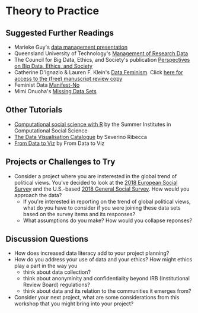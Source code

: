 # Theory to Practice

## Suggested Further Readings

- Marieke Guy's [data management presentation](https://www.slideshare.net/MariekeGuy/bridging-the-gap-between-researchers-and-research-data-management)
- Queensland University of Technology's [Management of Research Data](http://www.mopp.qut.edu.au/D/D_02_08.jsp)
- The Council for Big Data, Ethics, and Society's publication [Perspectives on Big Data, Ethics, and Society](https://bdes.datasociety.net/council-output/perspectives-on-big-data-ethics-and-society/)
- Catherine D'Ignazio & Lauren F. Klein's [Data Feminism](https://data-feminism.mitpress.mit.edu/). Click [here for access to the (free) manuscript review copy](https://mitpressonpubpub.mitpress.mit.edu/data-feminism)
- Feminist Data [Manifest-No](https://www.manifestno.com) 
- Mimi Onuoha's [Missing Data Sets](https://github.com/MimiOnuoha/missing-datasets)

## Other Tutorials

- [Computational social science with R](https://compsocialscience.github.io/summer-institute/curriculum#day_2) by the Summer Institutes in Computational Social Science
- [The Data Visualisation Catalogue](https://datavizcatalogue.com/search.html) by Severino Ribecca
- [From Data to Viz](https://www.data-to-viz.com/) by From Data to Viz

## Projects or Challenges to Try

- Consider a project where you are insterested in the global trend of political views. You've decided to look at the [2018 European Social Survey](http://nesstar.ess.nsd.uib.no/webview/index.jsp?v=2&previousmode=table&regMod=corr&submode=variable&analysismode=table&study=http%3A%2F%2F129.177.90.83%3A80%2Fobj%2FfStudy%2FESS9e02.0&gs=undefined&variable=http%3A%2F%2F129.177.90.83%3A80%2Fobj%2FfVariable%2FESS9e02.0_V93&mode=documentation&top=yes) and the U.S.-based [2018 General Social Survey](https://gssdataexplorer.norc.org/variables/vfilter?utf8=%E2%9C%93&user_search_id=&state_id=&search_type=&keyword=politic&doslider=0&yrmin=1972&yrmax=2018&years=2018&subjects=&ssearch=&commit=SEARCH). How would you approach the data? 
    - If you're interested in reporting on the trend of global political views, what do you have to consider if you were joining these data sets based on the survey items and its responses? 
    - What assumptions do you make? How would you collapse reponses? 

## Discussion Questions

- How does increased data literacy add to your project planning? 
- How do you address your use of data and your ethics? How might ethics play a part in the way you
    - think about data collection?
    - think about anonyminity and confidentiality beyond IRB (Institutional Review Board) regulations?
    - think about data and its relation to the communities it emerges from?
- Consider your next project, what are some considerations from this workshop that you might bring into your project?

